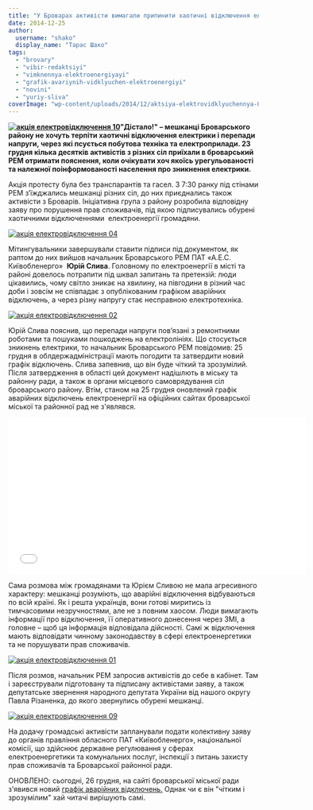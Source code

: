 ```yaml
---
title: "У Броварах активісти вимагали припинити хаотичні відключення електроенергії"
date: 2014-12-25
author: 
  username: "shako"
  display_name: "Тарас Шако"
tags: 
  - "brovary"
  - "vibir-redaktsiyi"
  - "vimknennya-elektroenergiyayi"
  - "grafik-avariynih-vidklyuchen-elektroenergiyi"
  - "novini"
  - "yuriy-sliva"
coverImage: "wp-content/uploads/2014/12/aktsiya-elektrovidklyuchennya-02.jpg"
---
```


**[![акція електровідключення 10](https://mpz.brovary.org/wp-content/uploads/2014/12/aktsiya-elektrovidklyuchennya-10.jpg)](https://mpz.brovary.org/wp-content/uploads/2014/12/aktsiya-elektrovidklyuchennya-10.jpg)"Дістало!" – мешканці Броварського району не хочуть терпіти хаотичні відключення електрики і перепади напруги, через які псується побутова техніка та електроприлади. 23 грудня кілька десятків активістів з різних сіл приїхали в броварський РЕМ отримати пояснення, коли очікувати хоч якоїсь урегульованості та належної поінформованості населення про зникнення електрики.**

Акція протесту була без транспарантів та гасел. З 7:30 ранку під стінами РЕМ з’їжджались мешканці різних сіл, до них приєднались також активісти з Броварів. Ініціативна група з району розробила відповідну заяву про порушення прав споживачів, під якою підписувались обурені хаотичними відключеннями  електроенергії громадяни.

[![акція електровідключення 04](https://mpz.brovary.org/wp-content/uploads/2014/12/aktsiya-elektrovidklyuchennya-04.jpg)](https://mpz.brovary.org/wp-content/uploads/2014/12/aktsiya-elektrovidklyuchennya-04.jpg)

Мітингувальники завершували ставити підписи під документом, як раптом до них вийшов начальник Броварського РЕМ ПАТ «А.Е.С. Київобленерго»  **Юрій Слива**. Головному по електроенергії в місті та районі довелось потрапити під шквал запитань та претензій: люди цікавились, чому світло зникає на хвилину, на півгодини в різний час доби і зовсім не співпадає з опублікованим графіком аварійних відключень, а через різну напругу стає несправною електротехніка.

[![акція електровідключення 02](https://mpz.brovary.org/wp-content/uploads/2014/12/aktsiya-elektrovidklyuchennya-02.jpg)](https://mpz.brovary.org/wp-content/uploads/2014/12/aktsiya-elektrovidklyuchennya-02.jpg)

Юрій Слива пояснив, що перепади напруги пов’язані з ремонтними роботами та пошуками пошкоджень на електролініях. Що стосується зникнень електрики, то начальник Броварського РЕМ повідомив: 25 грудня в облдержадміністрації мають погодити та затвердити новий графік відключень. Слива запевнив, що він буде чіткий та зрозумілий. Після затвердження в області цей документ надішлють в міську та районну ради, а також в органи місцевого самоврядування сіл броварського району. Втім, станом на 25 грудня оновлений графік аварійних відключень електроенергії на офіційних сайтах броварської міської та районної рад не з'являвся.

<iframe src="//www.youtube.com/embed/qsDeZ7zTH9E" width="600" height="315" frameborder="0" allowfullscreen="allowfullscreen"></iframe>

Сама розмова між громадянами та Юрієм Сливою не мала агресивного характеру: мешканці розуміють, що аварійні відключення відбуваються по всій країні. Як і решта українців, вони готові миритись із тимчасовими незручностями, але не з повним хаосом. Люди вимагають інформації про відключення, її оперативного донесення через ЗМІ, а головне – щоб ця інформація відповідала дійсності. Самі ж відключення мають відповідати чинному законодавству в сфері електроенергетики та не порушувати прав споживачів.

[![акція електровідключення 01](https://mpz.brovary.org/wp-content/uploads/2014/12/aktsiya-elektrovidklyuchennya-01.jpg)](https://mpz.brovary.org/wp-content/uploads/2014/12/aktsiya-elektrovidklyuchennya-01.jpg)

Після розмов, начальник РЕМ запросив активістів до себе в кабінет. Там і зареєстрували підготовану та підписану активістами заяву, а також депутатське звернення народного депутата України від нашого округу Павла Різаненка, до якого звернулись обурені мешканці.

[![акція електровідключення 09](https://mpz.brovary.org/wp-content/uploads/2014/12/aktsiya-elektrovidklyuchennya-09.jpg)](https://mpz.brovary.org/wp-content/uploads/2014/12/aktsiya-elektrovidklyuchennya-09.jpg)

На додачу громадські активісти запланували подати колективну заяву до органів правління обласного ПАТ «Київобленерго», національної комісії, що здійснює державне регулювання у сферах електроенергетики та комунальних послуг, інспекції з питань захисту прав споживачів та Броварської районної ради.

ОНОВЛЕНО: сьогодні, 26 грудня, на сайті броварської міської ради з'явився новий [графік аварійних відключень.](https://www.brovary.kiev.ua/do-uvagi-brovarchan-graf%D1%96k-avar%D1%96inogo-v%D1%96dklyuchennya-elektroenerg%D1%96%D1%97) Однак чи є він "чітким і зрозумілим" хай читачі вирішують самі.
